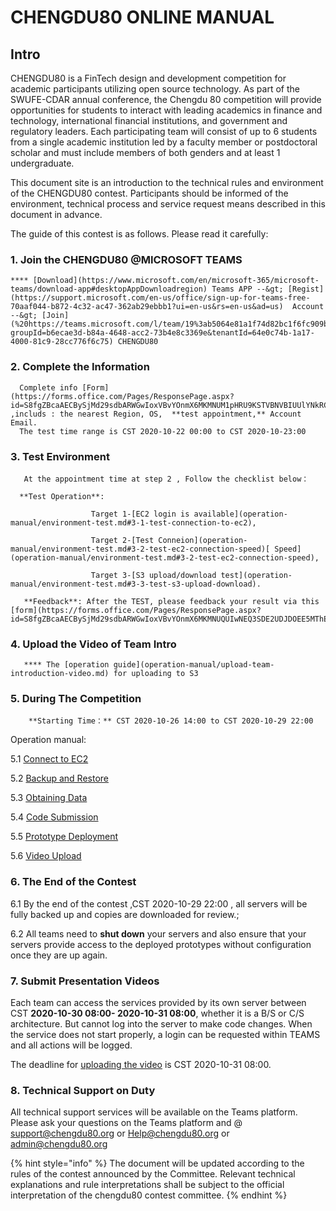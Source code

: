 # CHENGDU80  ONLINE MANUAL

## Intro

CHENGDU80 is a FinTech design and development competition for academic participants utilizing open source technology. As part of the SWUFE-CDAR annual conference, the Chengdu 80 competition will provide opportunities for students to interact with leading academics in finance and technology, international financial institutions, and government and regulatory leaders. Each participating team will consist of up to 6 students from a single academic institution led by a faculty member or postdoctoral scholar and must include members of both genders and at least 1 undergraduate.

This document site is an introduction to the technical rules and environment of the CHENGDU80 contest. Participants should be informed of the environment, technical process and service request means described in this document in advance.

The guide of this contest is as follows. Please read it carefully:

### 1. **Join the CHENGDU80 @MICROSOFT TEAMS** <a id="user-sign-in-page"></a>

    **** [Download](https://www.microsoft.com/en/microsoft-365/microsoft-teams/download-app#desktopAppDownloadregion) Teams APP --&gt; [Regist](https://support.microsoft.com/en-us/office/sign-up-for-teams-free-70aaf044-b872-4c32-ac47-362ab29ebbb1?ui=en-us&rs=en-us&ad=us)  Account --&gt; [Join](%20https://teams.microsoft.com/l/team/19%3ab5064e81a1f74d82bc1f6fc909bcf86a%40thread.tacv2/conversations?groupId=b6ecae3d-b84a-4648-acc2-73b4e8c3369e&tenantId=64e0c74b-1a17-4000-81c9-28cc776f6c75) CHENGDU80

### **2**. **Complete the Information** <a id="user-sign-in-page"></a>

      Complete info [Form](https://forms.office.com/Pages/ResponsePage.aspx?id=S8fgZBcaAECBySjMd29sdbARWGwIoxVBvYOnmX6MKMNUM1pHRU9KSTVBNVBIUUlYNkRCVk5YUFBNRC4u) ,includs : the nearest Region, OS,  **test appointment,** Account Email.  
      The test time range is CST 2020-10-22 00:00 to CST 2020-10-23:00 

### 3.  **Test  Environment**

       At the appointment time at step 2 , Follow the checklist below：

      **Test Operation**:  

                      Target 1-[EC2 login is available](operation-manual/environment-test.md#3-1-test-connection-to-ec2),

                      Target 2-[Test Conneion](operation-manual/environment-test.md#3-2-test-ec2-connection-speed)[ Speed](operation-manual/environment-test.md#3-2-test-ec2-connection-speed),

                      Target 3-[S3 upload/download test](operation-manual/environment-test.md#3-3-test-s3-upload-download).

       **Feedback**: After the TEST, please feedback your result via this [form](https://forms.office.com/Pages/ResponsePage.aspx?id=S8fgZBcaAECBySjMd29sdbARWGwIoxVBvYOnmX6MKMNUQUIwNEQ3SDE2UDJDOEE5MThEVllLTFpRUC4u).

###   4.  **Upload the Video of Team Intro**  <a id="user-sign-in-page"></a>

       **** The [operation guide](operation-manual/upload-team-introduction-video.md) for uploading to S3

###    **5**. During **The Competition**  <a id="user-sign-in-page"></a>

        **Starting Time：** CST 2020-10-26 14:00 to CST 2020-10-29 22:00

Operation manual:

5.1  [Connect to EC2](operation-manual/competition-operation/connect-to-ec2.md)

5.2  [Backup and Restore](operation-manual/competition-operation/backup-and-restore.md)

5.3  [Obtaining Data](operation-manual/competition-operation/obtaining-data.md)

5.4  [Code Submission](operation-manual/competition-operation/code-submission.md)

5.5  [Prototype Deployment](operation-manual/competition-operation/prototype-deployment.md)

5.6  [Video Upload](operation-manual/competition-operation/upload-team-introduction-video.md)

###      **6**. **The End of the Contest** <a id="user-sign-in-page"></a>

6.1 By the end of the contest ,CST 2020-10-29 22:00 , all servers will be fully backed up and copies are downloaded for review.;

6.2 All teams need to **shut down** your servers and also ensure that your servers provide access to the deployed prototypes without configuration once they are up again.

###     **7**. Submit Presentation Videos <a id="user-sign-in-page"></a>

Each team can access the services provided by its own server between CST **2020-10-30 08:00- 2020-10-31 08:00**, whether it is a B/S or C/S architecture. But cannot log into the server to make code changes. When the service does not start properly, a login can be requested within TEAMS and all actions will be logged. 

The deadline for [uploading the video](operation-manual/competition-operation/upload-team-introduction-video.md) is CST 2020-10-31 08:00.

###     **8**. **Technical Support on Duty** <a id="user-sign-in-page"></a>

All technical support services will be available on the Teams platform. Please ask your questions on the Teams platform and @ support@chengdu80.org or Help@chengdu80.org or admin@chengdu80.org

{% hint style="info" %}
The document will be updated according to the rules of the contest announced by the Committee. Relevant technical explanations and rule interpretations shall be subject to the official interpretation of the chengdu80 contest committee.
{% endhint %}



